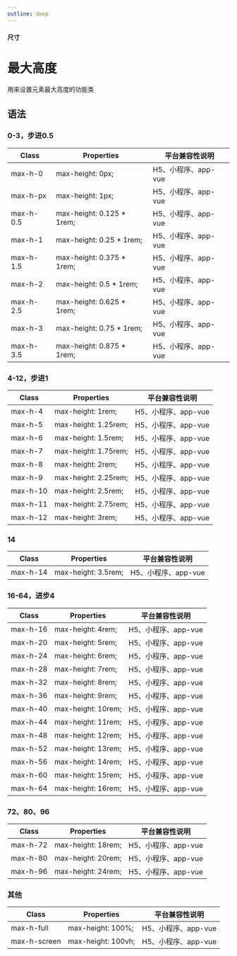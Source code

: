 ```yaml
---
outline: deep
---
```


#### <span class="text-lg text-gray-500 font-normal">尺寸</span>

<div class="w-screen"></div>

# 最大高度
<space />
<a-typography-text>
    用来设置元素最大高度的功能类
</a-typography-text>

<CssPrefix />

## 语法
### 0-3，步进0.5
| Class | Properties | 平台兼容性说明
| --- | --- | ---
| <a-link status="success">max-h-0</a-link> | <a-link>max-height: 0px;</a-link> | H5、小程序、app-vue
| <a-link status="success">max-h-px</a-link> | <a-link>max-height: 1px;</a-link> | H5、小程序、app-vue
| <a-link status="success">max-h-0.5</a-link> | <a-link>max-height: 0.125 * 1rem;</a-link> | H5、小程序、app-vue
| <a-link status="success">max-h-1</a-link> | <a-link>max-height: 0.25 * 1rem;</a-link> | H5、小程序、app-vue
| <a-link status="success">max-h-1.5</a-link> | <a-link>max-height: 0.375 * 1rem;</a-link> | H5、小程序、app-vue
| <a-link status="success">max-h-2</a-link> | <a-link>max-height: 0.5 * 1rem;</a-link> | H5、小程序、app-vue
| <a-link status="success">max-h-2.5</a-link> | <a-link>max-height: 0.625 * 1rem;</a-link> | H5、小程序、app-vue
| <a-link status="success">max-h-3</a-link> | <a-link>max-height: 0.75 * 1rem;</a-link> | H5、小程序、app-vue
| <a-link status="success">max-h-3.5</a-link> | <a-link>max-height: 0.875 * 1rem;</a-link> | H5、小程序、app-vue

### 4-12，步进1
| Class | Properties | 平台兼容性说明
| --- | --- | ---
| <a-link status="success">max-h-4</a-link> | <a-link>max-height: 1rem;</a-link> | H5、小程序、app-vue
| <a-link status="success">max-h-5</a-link> | <a-link>max-height: 1.25rem;</a-link> | H5、小程序、app-vue
| <a-link status="success">max-h-6</a-link> | <a-link>max-height: 1.5rem;</a-link> | H5、小程序、app-vue
| <a-link status="success">max-h-7</a-link> | <a-link>max-height: 1.75rem;</a-link> | H5、小程序、app-vue
| <a-link status="success">max-h-8</a-link> | <a-link>max-height: 2rem;</a-link> | H5、小程序、app-vue
| <a-link status="success">max-h-9</a-link> | <a-link>max-height: 2.25rem;</a-link> | H5、小程序、app-vue
| <a-link status="success">max-h-10</a-link> | <a-link>max-height: 2.5rem;</a-link> | H5、小程序、app-vue
| <a-link status="success">max-h-11</a-link> | <a-link>max-height: 2.75rem;</a-link> | H5、小程序、app-vue
| <a-link status="success">max-h-12</a-link> | <a-link>max-height: 3rem;</a-link> | H5、小程序、app-vue

### 14
| Class | Properties | 平台兼容性说明
| --- | --- | ---
| <a-link status="success">max-h-14</a-link> | <a-link>max-height: 3.5rem;</a-link> | H5、小程序、app-vue

### 16-64，进步4
| Class | Properties | 平台兼容性说明
| --- | --- | ---
| <a-link status="success">max-h-16</a-link> | <a-link>max-height: 4rem;</a-link> | H5、小程序、app-vue
| <a-link status="success">max-h-20</a-link> | <a-link>max-height: 5rem;</a-link> | H5、小程序、app-vue
| <a-link status="success">max-h-24</a-link> | <a-link>max-height: 6rem;</a-link> | H5、小程序、app-vue
| <a-link status="success">max-h-28</a-link> | <a-link>max-height: 7rem;</a-link> | H5、小程序、app-vue
| <a-link status="success">max-h-32</a-link> | <a-link>max-height: 8rem;</a-link> | H5、小程序、app-vue
| <a-link status="success">max-h-36</a-link> | <a-link>max-height: 9rem;</a-link> | H5、小程序、app-vue
| <a-link status="success">max-h-40</a-link> | <a-link>max-height: 10rem;</a-link> | H5、小程序、app-vue
| <a-link status="success">max-h-44</a-link> | <a-link>max-height: 11rem;</a-link> | H5、小程序、app-vue
| <a-link status="success">max-h-48</a-link> | <a-link>max-height: 12rem;</a-link> | H5、小程序、app-vue
| <a-link status="success">max-h-52</a-link> | <a-link>max-height: 13rem;</a-link> | H5、小程序、app-vue
| <a-link status="success">max-h-56</a-link> | <a-link>max-height: 14rem;</a-link> | H5、小程序、app-vue
| <a-link status="success">max-h-60</a-link> | <a-link>max-height: 15rem;</a-link> | H5、小程序、app-vue
| <a-link status="success">max-h-64</a-link> | <a-link>max-height: 16rem;</a-link> | H5、小程序、app-vue

### 72、80、96
| Class | Properties | 平台兼容性说明
| --- | --- | ---
| <a-link status="success">max-h-72</a-link> | <a-link>max-height: 18rem;</a-link> | H5、小程序、app-vue
| <a-link status="success">max-h-80</a-link> | <a-link>max-height: 20rem;</a-link> | H5、小程序、app-vue
| <a-link status="success">max-h-96</a-link> | <a-link>max-height: 24rem;</a-link> | H5、小程序、app-vue

### 其他
| Class | Properties | 平台兼容性说明
| --- | --- | ---
| <a-link status="success">max-h-full</a-link> | <a-link>max-height: 100%;</a-link> | H5、小程序、app-vue
| <a-link status="success">max-h-screen</a-link> | <a-link>max-height: 100vh;</a-link> | H5、小程序、app-vue